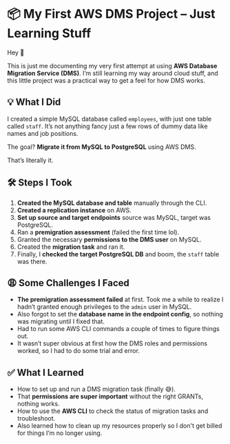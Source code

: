 # 📦 My First AWS DMS Project – Just Learning Stuff

Hey 👋

This is just me documenting my very first attempt at using **AWS Database Migration Service (DMS)**. I’m still learning my way around cloud stuff, and this little project was a practical way to get a feel for how DMS works.

## 💡 What I Did

I created a simple MySQL database called `employees`, with just one table called `staff`. It’s not anything fancy just a few rows of dummy data like names and job positions.

The goal? **Migrate it from MySQL to PostgreSQL** using AWS DMS.

That’s literally it.

## 🛠️ Steps I Took

1. **Created the MySQL database and table** manually through the CLI.
2. **Created a replication instance** on AWS.
3. **Set up source and target endpoints** source was MySQL, target was PostgreSQL.
4. Ran a **premigration assessment** (failed the first time lol).
5. Granted the necessary **permissions to the DMS user** on MySQL.
6. Created the **migration task** and ran it.
7. Finally, I **checked the target PostgreSQL DB** and boom, the `staff` table was there.

## 😩 Some Challenges I Faced

- **The premigration assessment failed** at first. Took me a while to realize I hadn’t granted enough privileges to the `admin` user in MySQL.
- Also forgot to set the **database name in the endpoint config**, so nothing was migrating until I fixed that.
- Had to run some AWS CLI commands a couple of times to figure things out.
- It wasn’t super obvious at first how the DMS roles and permissions worked, so I had to do some trial and error.

## ✅ What I Learned

- How to set up and run a DMS migration task (finally 😅).
- That **permissions are super important** without the right GRANTs, nothing works.
- How to use the **AWS CLI** to check the status of migration tasks and troubleshoot.
- Also learned how to clean up my resources properly so I don't get billed for things I’m no longer using.
